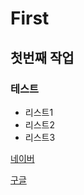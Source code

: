 # First
## 첫번째 작업
### 테스트
- 리스트1
- 리스트2
- 리스트3
  
[네이버](http://www.naver.com)

[구글](http://google.com)
